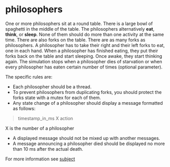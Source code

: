 # philosophers

One or more philosophers sit at a round table. There is a large bowl of spaghetti in the middle of the table. The philosophers alternatively **eat**, **think**, or **sleep**. None of them should do more than one activity at the same time. There are also forks on the table. There are as many forks as philosophers. A philosopher has to take their right and their left forks to eat, one in each hand. When a philosopher has finished eating, they put their forks back on the table and start sleeping. Once awake, they start thinking again. The simulation stops when a philosopher dies of starvation or when every philosopher has eaten certain number of times (optional parameter).  

The specific rules are:  
- Each philosopher should be a thread.  
- To prevent philosophers from duplicating forks, you should protect the forks state with a mutex for each of them.  
- Any state change of a philosopher should display a message formatted as follows:  
> timestamp_in_ms X action  

X is the number of a philosopher  
- A displayed message should not be mixed up with another messages.  
- A message announcing a philosopher died should be displayed no more than 10 ms after the actual death.

For more information see [subject](https://github.com/y-grab/philosophers/blob/main/subject/philo_subject.pdf)
